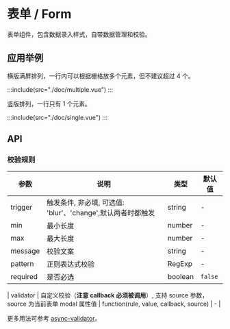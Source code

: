 <style lang="scss">
  .demo-wt-form-helper {
    font-size: 12px;
    color: #ADADAD;
    margin-left: 12px;
  }
  .demo-form-tooltip{
    margin-left: 12px;
  }
  .demo-form-title{
    text-align: left;
    font-size: 12px;
    color: #999
  }
</style>

# 表单 / Form

表单组件，包含数据录入样式，自带数据管理和校验。

## 应用举例

横版满屏排列，一行内可以根据栅格放多个元素，但不建议超过 4 个。

:::include(src="./doc/multiple.vue")
:::

竖版排列，一行只有 1 个元素。

:::include(src="./doc/single.vue")
:::

## API

<api-doc name="Form" :doc="require('./api.json')"></api-doc>

### 校验规则

| 参数     | 说明                                                        | 类型    | 默认值  |
| -------- | ----------------------------------------------------------- | ------- | ------- |
| trigger  | 触发条件, 非必填, 可选值: 'blur'、'change',默认两者时都触发 | string  | -       |
| min      | 最小长度                                                    | number  | -       |
| max      | 最大长度                                                    | number  | -       |
| message  | 校验文案                                                    | string  | -       |
| pattern  | 正则表达式校验                                              | RegExp  | -       |
| required | 是否必选                                                    | boolean | `false` |

| validator | 自定义校验（**注意 callback 必须被调用**）, 支持 source 参数，source 为当前表单 modal 属性值 | function(rule, value, callback, source) | - |

更多用法可参考 [async-validator](https://github.com/yiminghe/async-validator)。

<api-doc name="FormItem" :doc="require('../form-item/api.json')"></api-doc>
